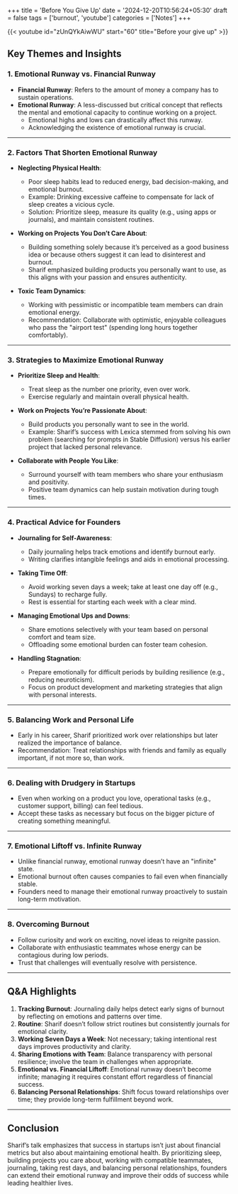 +++
title = 'Before You Give Up'
date = '2024-12-20T10:56:24+05:30'
draft = false
tags = ['burnout', 'youtube']
categories = ['Notes']
+++


{{< youtube id="zUnQYkAiwWU" start="60" title="Before your give up" >}}


## **Key Themes and Insights**

### **1. Emotional Runway vs. Financial Runway**
- **Financial Runway**: Refers to the amount of money a company has to sustain operations.
- **Emotional Runway**: A less-discussed but critical concept that reflects the mental and emotional capacity to continue working on a project.
  - Emotional highs and lows can drastically affect this runway.
  - Acknowledging the existence of emotional runway is crucial.

---

### **2. Factors That Shorten Emotional Runway**
- **Neglecting Physical Health**:
  - Poor sleep habits lead to reduced energy, bad decision-making, and emotional burnout.
  - Example: Drinking excessive caffeine to compensate for lack of sleep creates a vicious cycle.
  - Solution: Prioritize sleep, measure its quality (e.g., using apps or journals), and maintain consistent routines.

- **Working on Projects You Don’t Care About**:
  - Building something solely because it’s perceived as a good business idea or because others suggest it can lead to disinterest and burnout.
  - Sharif emphasized building products you personally want to use, as this aligns with your passion and ensures authenticity.

- **Toxic Team Dynamics**:
  - Working with pessimistic or incompatible team members can drain emotional energy.
  - Recommendation: Collaborate with optimistic, enjoyable colleagues who pass the "airport test" (spending long hours together comfortably).

---

### **3. Strategies to Maximize Emotional Runway**
- **Prioritize Sleep and Health**:
  - Treat sleep as the number one priority, even over work.
  - Exercise regularly and maintain overall physical health.

- **Work on Projects You’re Passionate About**:
  - Build products you personally want to see in the world.
  - Example: Sharif’s success with Lexica stemmed from solving his own problem (searching for prompts in Stable Diffusion) versus his earlier project that lacked personal relevance.

- **Collaborate with People You Like**:
  - Surround yourself with team members who share your enthusiasm and positivity.
  - Positive team dynamics can help sustain motivation during tough times.

---

### **4. Practical Advice for Founders**
- **Journaling for Self-Awareness**:
  - Daily journaling helps track emotions and identify burnout early.
  - Writing clarifies intangible feelings and aids in emotional processing.

- **Taking Time Off**:
  - Avoid working seven days a week; take at least one day off (e.g., Sundays) to recharge fully.
  - Rest is essential for starting each week with a clear mind.

- **Managing Emotional Ups and Downs**:
  - Share emotions selectively with your team based on personal comfort and team size.
  - Offloading some emotional burden can foster team cohesion.

- **Handling Stagnation**:
  - Prepare emotionally for difficult periods by building resilience (e.g., reducing neuroticism).
  - Focus on product development and marketing strategies that align with personal interests.

---

### **5. Balancing Work and Personal Life**
- Early in his career, Sharif prioritized work over relationships but later realized the importance of balance.
- Recommendation: Treat relationships with friends and family as equally important, if not more so, than work.

---

### **6. Dealing with Drudgery in Startups**
- Even when working on a product you love, operational tasks (e.g., customer support, billing) can feel tedious.
- Accept these tasks as necessary but focus on the bigger picture of creating something meaningful.

---

### **7. Emotional Liftoff vs. Infinite Runway**
- Unlike financial runway, emotional runway doesn’t have an "infinite" state.
- Emotional burnout often causes companies to fail even when financially stable.
- Founders need to manage their emotional runway proactively to sustain long-term motivation.

---

### **8. Overcoming Burnout**
- Follow curiosity and work on exciting, novel ideas to reignite passion.
- Collaborate with enthusiastic teammates whose energy can be contagious during low periods.
- Trust that challenges will eventually resolve with persistence.

---

## **Q&A Highlights**
1. **Tracking Burnout**: Journaling daily helps detect early signs of burnout by reflecting on emotions and patterns over time.
2. **Routine**: Sharif doesn’t follow strict routines but consistently journals for emotional clarity.
3. **Working Seven Days a Week**: Not necessary; taking intentional rest days improves productivity and clarity.
4. **Sharing Emotions with Team**: Balance transparency with personal resilience; involve the team in challenges when appropriate.
5. **Emotional vs. Financial Liftoff**: Emotional runway doesn’t become infinite; managing it requires constant effort regardless of financial success.
6. **Balancing Personal Relationships**: Shift focus toward relationships over time; they provide long-term fulfillment beyond work.

---

## **Conclusion**
Sharif’s talk emphasizes that success in startups isn’t just about financial metrics but also about maintaining emotional health. By prioritizing sleep, building projects you care about, working with compatible teammates, journaling, taking rest days, and balancing personal relationships, founders can extend their emotional runway and improve their odds of success while leading healthier lives.